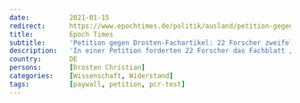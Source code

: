 ```yaml
---
date:          2021-01-15
redirect:      https://www.epochtimes.de/politik/ausland/petition-gegen-drosten-fachartikel-22-forscher-zweifeln-an-wert-der-pcr-tests-a3424410.html
title:         Epoch Times
subtitle:      'Petition gegen Drosten-Fachartikel: 22 Forscher zweifeln an Wert der PCR-Tests'
description:   'In einer Petition forderten 22 Forscher das Fachblatt „Eurosurveillance“ dazu auf, einen vielbeachteten Artikel des Charité-Virologen Christian Drosten über PCR-Testverfahren zu depublizieren. Die Forscher zweifeln an der Zuverlässigkeit der Vorgehensweise.'
country:       DE
persons:       [Drosten Christian]
categories:    [Wissenschaft, Widerstand]
tags:          [paywall, petition, pcr-test]
---
```

